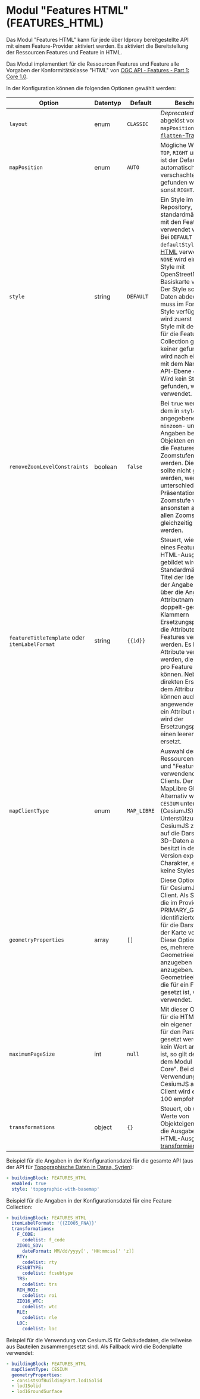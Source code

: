# Modul "Features HTML" (FEATURES_HTML)

Das Modul "Features HTML" kann für jede über ldproxy bereitgestellte API mit einem Feature-Provider aktiviert werden. Es aktiviert die Bereitstellung der Ressourcen Features und Feature in HTML.

Das Modul implementiert für die Ressourcen Features und Feature alle Vorgaben der Konformitätsklasse "HTML" von [OGC API - Features - Part 1: Core 1.0](http://www.opengis.net/doc/IS/ogcapi-features-1/1.0#rc_html).

In der Konfiguration können die folgenden Optionen gewählt werden:

|Option |Datentyp |Default |Beschreibung
| --- | --- | --- | ---
|`layout` |enum |`CLASSIC` |*Deprecated* Wird abgelöst von `mapPosition` und der [`flatten`-Transformation](../providers/transformations.md).
|`mapPosition` |enum |`AUTO` |Mögliche Werte sind `TOP`, `RIGHT` und `AUTO`. `AUTO` ist der Default, es wählt automatisch `TOP` wenn verschachtelte Objekte gefunden werden und sonst `RIGHT`.
|`style` |string |`DEFAULT` |Ein Style im Style-Repository, der standardmäßig in Karten mit den Features verwendet werden soll. Bei `DEFAULT` wird der `defaultStyle` aus [Modul HTML](html.md) verwendet. Bei `NONE` wird ein einfacher Style mit OpenStreetMap als Basiskarte verwendet. Der Style sollte alle Daten abdecken und muss im Format Mapbox Style verfügbar sein. Es wird zuerst nach einem Style mit dem Namen für die Feature Collection gesucht; falls keiner gefunden wird, wird nach einem Style mit dem Namen auf der API-Ebene gesucht. Wird kein Style gefunden, wird `NONE` verwendet.
|`removeZoomLevelConstraints`|boolean |`false` |Bei `true` werden aus dem in `style` angegebenen Style die `minzoom`- und `maxzoom`-Angaben bei den Layer-Objekten entfernt, damit die Features in allen Zoomstufen angezeigt werden. Diese Option sollte nicht gewählt werden, wenn der Style unterschiedliche Präsentationen je nach Zoomstufe vorsieht, da ansonsten alle Layer auf allen Zoomstufen gleichzeitig angezeigt werden.
|`featureTitleTemplate` oder `itemLabelFormat` |string |`{{id}}` |Steuert, wie der Titel eines Features in der HTML-Ausgabe gebildet wird. Standardmäßig ist der Titel der Identifikator. In der Angabe können über die Angabe des Attributnamens in doppelt-geschweiften Klammern Ersetzungspunkte für die Attribute des Features verwendet werden. Es können nur Attribute verwendet werden, die nur einmal pro Feature vorkommen können. Neben einer direkten Ersetzung mit dem Attributwert können auch [Filter](general-rules.md#String-Template-Filter) angewendet werden. Ist ein Attribut `null`, dann wird der Ersetzungspunkt durch einen leeren String ersetzt.
|`mapClientType` |enum |`MAP_LIBRE` |Auswahl des in den Ressourcen "Features" und "Feature" zu verwendenden Map-Clients. Der Standard ist MapLibre GL JS. Alternativ wird als auch `CESIUM` unterstützt (CesiumJS). Die Unterstützung von CesiumJS zielt vor allem auf die Darstellung von 3D-Daten ab und besitzt in der aktuellen Version experimentellen Charakter, es werden keine Styles unterstützt.
|`geometryProperties` |array |`[]` |Diese Option wirkt nur für CesiumJS als Map-Client. Als Standard wird die im Provider als PRIMARY_GEOMETRY identifizierte Geometrie für die Darstellung in der Karte verwendet. Diese Option ermöglicht es, mehrere Geometrieeigenschaften anzugeben in einer Liste anzugeben. Die erste Geometrieeigenschaft, die für ein Feature gesetzt ist, wird dabei verwendet.
|`maximumPageSize` |int |`null` |Mit dieser Option kann für die HTML-Ausgabe ein eigener Maximalwert für den Parameter `limit` gesetzt werden. Sofern kein Wert angegeben ist, so gilt der Wert aus dem Modul "Features Core". Bei der Verwendung von CesiumJS als Map-Client wird ein Wert von 100 empfohlen.
|`transformations` |object |`{}` |Steuert, ob und wie die Werte von Objekteigenschaften für die Ausgabe in der HTML-Ausgabe [transformiert](general-rules.md#transformations) werden.

Beispiel für die Angaben in der Konfigurationsdatei für die gesamte API (aus der API für [Topographische Daten in Daraa, Syrien](https://demo.ldproxy.net/daraa)):

```yaml
- buildingBlock: FEATURES_HTML
  enabled: true
  style: 'topographic-with-basemap'
```

Beispiel für die Angaben in der Konfigurationsdatei für eine Feature Collection:

```yaml
- buildingBlock: FEATURES_HTML
  itemLabelFormat: '{{ZI005_FNA}}'
  transformations:
    F_CODE:
      codelist: f_code
    ZI001_SDV:
      dateFormat: MM/dd/yyyy[', 'HH:mm:ss[' 'z]]
    RTY:
      codelist: rty
    FCSUBTYPE:
      codelist: fcsubtype
    TRS:
      codelist: trs
    RIN_ROI:
      codelist: roi
    ZI016_WTC:
      codelist: wtc
    RLE:
      codelist: rle
    LOC:
      codelist: loc
```

Beispiel für die Verwendung von CesiumJS für Gebäudedaten, die teilweise aus Bauteilen zusammengesetzt sind. Als Fallback wird die Bodenplatte verwendet:

```yaml
- buildingBlock: FEATURES_HTML
  mapClientType: CESIUM
  geometryProperties: 
  - consistsOfBuildingPart.lod1Solid
  - lod1Solid
  - lod1GroundSurface
```
